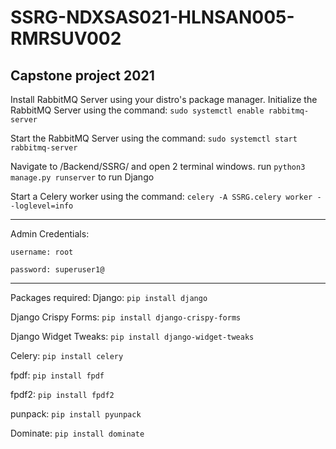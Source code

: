 # SSRG-NDXSAS021-HLNSAN005-RMRSUV002

Capstone project 2021
---

Install RabbitMQ Server using your distro's package manager.
Initialize the RabbitMQ Server using the command: `sudo systemctl enable rabbitmq-server`

Start the RabbitMQ Server using the command: `sudo systemctl start rabbitmq-server`

Navigate to /Backend/SSRG/ and open 2 terminal windows.
run `python3 manage.py runserver` to run Django

Start a Celery worker using the command: `celery -A SSRG.celery worker --loglevel=info`

---


Admin Credentials:

`username: root`

`password: superuser1@`

---

Packages required:
Django: `pip install django`

Django Crispy Forms: `pip install django-crispy-forms`

Django Widget Tweaks: `pip install django-widget-tweaks`

Celery: `pip install celery`

fpdf: `pip install fpdf`

fpdf2: `pip install fpdf2`

punpack: `pip install pyunpack`

Dominate: `pip install dominate`
